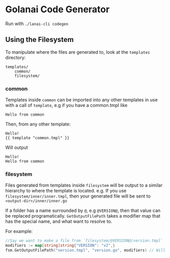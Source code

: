 # Golanai Code Generator

Run with `./lanai-cli codegen`

## Using the Filesystem

To manipulate where the files are generated to, look at the `templates` directory:
```
templates/
    common/
    filesystem/
```

### common
Templates inside `common` can be imported into any other templates in use with a call of `template`, e.g if you have a common.tmpl like
```
Hello from common
```
Then, from any other template:
```
Hello!
{{ template "common.tmpl" }}
```

Will output

```
Hello!
Hello from common
```

### filesystem

Files generated from templates inside `filesystem` will be output to a similar hierarchy to where the template is located.
e.g. If you use `filesystem/inner/inner.tmpl`, then your generated file will be sent to `<output-dir>/inner/inner.go`

If a folder has a name surrounded by `@`, e.g `@VERSION@`, then that value can be replaced programatically.
`GetOutputFilePath` takes a modifier map that has the special name, and what want to resolve to.

For example:
```go
//Say we want to make a file from `filesystem/@VERSION@/version.tmpl`
modifiers := map[string]string{"VERSION": "v2",}
fsm.GetOutputFilePath("version.tmpl", "version.go", modifiers) // Will generate to <output-dir>/v2/version.tmpl
```
